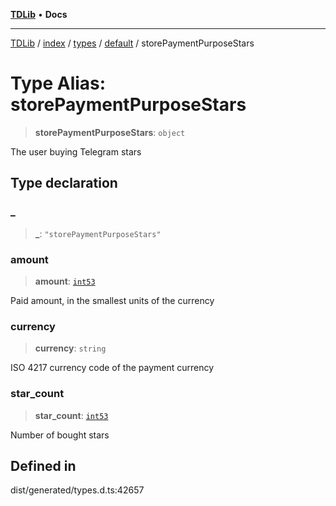 [**TDLib**](../../../../../../README.md) • **Docs**

***

[TDLib](../../../../../../modules.md) / [index](../../../../../README.md) / [types](../../../README.md) / [default](../README.md) / storePaymentPurposeStars

# Type Alias: storePaymentPurposeStars

> **storePaymentPurposeStars**: `object`

The user buying Telegram stars

## Type declaration

### \_

> **\_**: `"storePaymentPurposeStars"`

### amount

> **amount**: [`int53`](int53-1.md)

Paid amount, in the smallest units of the currency

### currency

> **currency**: `string`

ISO 4217 currency code of the payment currency

### star\_count

> **star\_count**: [`int53`](int53-1.md)

Number of bought stars

## Defined in

dist/generated/types.d.ts:42657
